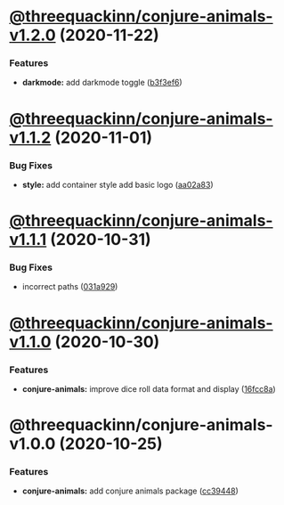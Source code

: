 # [@threequackinn/conjure-animals-v1.2.0](https://github.com/TheThreeQuackInn/site/compare/@threequackinn/conjure-animals-v1.1.2...@threequackinn/conjure-animals-v1.2.0) (2020-11-22)


### Features

* **darkmode:** add darkmode toggle ([b3f3ef6](https://github.com/TheThreeQuackInn/site/commit/b3f3ef604012aca238db92fce270c454a9b8c772))

# [@threequackinn/conjure-animals-v1.1.2](https://github.com/TheThreeQuackInn/site/compare/@threequackinn/conjure-animals-v1.1.1...@threequackinn/conjure-animals-v1.1.2) (2020-11-01)


### Bug Fixes

* **style:** add container style add basic logo ([aa02a83](https://github.com/TheThreeQuackInn/site/commit/aa02a8364b8cdc3cbfce085212a05b4cac55c5f4))

# [@threequackinn/conjure-animals-v1.1.1](https://github.com/TheThreeQuackInn/site/compare/@threequackinn/conjure-animals-v1.1.0...@threequackinn/conjure-animals-v1.1.1) (2020-10-31)


### Bug Fixes

* incorrect paths ([031a929](https://github.com/TheThreeQuackInn/site/commit/031a9293502f406834d172bbf83e16d7a816a81b))

# [@threequackinn/conjure-animals-v1.1.0](https://github.com/TheThreeQuackInn/site/compare/@threequackinn/conjure-animals-v1.0.0...@threequackinn/conjure-animals-v1.1.0) (2020-10-30)


### Features

* **conjure-animals:** improve dice roll data format and display ([16fcc8a](https://github.com/TheThreeQuackInn/site/commit/16fcc8aedd3b53b553e544cd13728aeac8e570ef))

# @threequackinn/conjure-animals-v1.0.0 (2020-10-25)


### Features

* **conjure-animals:** add conjure animals package ([cc39448](https://github.com/TheThreeQuackInn/site/commit/cc39448497a66e2e77430a229b6bd6917b7e94fb))
